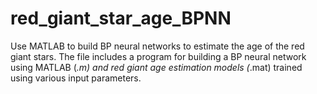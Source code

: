 # red_giant_star_age_BPNN
Use MATLAB to build BP neural networks to estimate the age of the red giant stars. The file includes a program for building a BP neural network using MATLAB (*.m) and red giant age estimation models (*.mat) trained using various input parameters.
